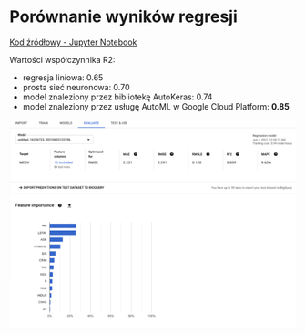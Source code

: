 # Porównanie wyników regresji

<a href='sn_regresja_porownanie.ipynb'>Kod źródłowy - Jupyter Notebook</a>

Wartości współczynnika R2:

- regresja liniowa: 0.65
- prosta sieć neuronowa: 0.70
- model znaleziony przez bibliotekę AutoKeras: 0.74
- model znaleziony przez usługę AutoML w Google Cloud Platform: **0.85**


<img src='gcp-automl-tables.png' width='600' />
